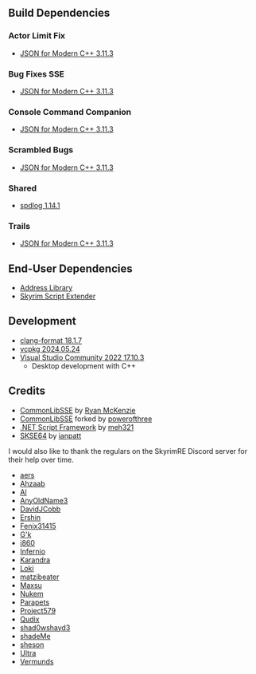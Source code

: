 ## Build Dependencies
### Actor Limit Fix
* [JSON for Modern C++ 3.11.3](https://github.com/nlohmann/json)
### Bug Fixes SSE
* [JSON for Modern C++ 3.11.3](https://github.com/nlohmann/json)
### Console Command Companion
* [JSON for Modern C++ 3.11.3](https://github.com/nlohmann/json)
### Scrambled Bugs
* [JSON for Modern C++ 3.11.3](https://github.com/nlohmann/json)
### Shared
* [spdlog 1.14.1](https://github.com/gabime/spdlog)
### Trails
* [JSON for Modern C++ 3.11.3](https://github.com/nlohmann/json)

## End-User Dependencies
* [Address Library](https://www.nexusmods.com/skyrimspecialedition/mods/32444)
* [Skyrim Script Extender](https://github.com/ianpatt/skse64)

## Development
* [clang-format 18.1.7](https://github.com/llvm/llvm-project/releases)
* [vcpkg 2024.05.24](https://github.com/microsoft/vcpkg/releases)
* [Visual Studio Community 2022 17.10.3](https://visualstudio.microsoft.com/vs/)
	* Desktop development with C++

## Credits
* [CommonLibSSE](https://github.com/Ryan-rsm-McKenzie/CommonLibSSE) by [Ryan McKenzie](https://www.nexusmods.com/skyrimspecialedition/users/5687342)
* [CommonLibSSE](https://github.com/powerof3/CommonLibSSE) forked by [powerofthree](https://www.nexusmods.com/skyrimspecialedition/users/2148728)
* [.NET Script Framework](https://www.nexusmods.com/skyrimspecialedition/mods/21294) by [meh321](https://www.nexusmods.com/skyrimspecialedition/users/2964753)
* [SKSE64](https://github.com/ianpatt/skse64) by [ianpatt](https://www.nexusmods.com/skyrimspecialedition/users/2166624)

I would also like to thank the regulars on the SkyrimRE Discord server for their help over time.
* [aers](https://www.nexusmods.com/skyrimspecialedition/users/2025634)
* [Ahzaab](https://www.nexusmods.com/skyrimspecialedition/users/368196)
* [Al](https://github.com/Al12rs)
* [AnyOldName3](https://www.nexusmods.com/morrowind/users/5699344)
* [DavidJCobb](https://www.nexusmods.com/skyrim/users/9663214)
* [Ershin](https://www.nexusmods.com/skyrimspecialedition/users/2749008)
* [Fenix31415](https://www.nexusmods.com/skyrimspecialedition/users/42119635)
* [G'k](https://www.nexusmods.com/skyrimspecialedition/users/48760028)
* [i860](https://github.com/clayne)
* [Infernio](https://github.com/Infernio)
* [Karandra](https://www.nexusmods.com/skyrimspecialedition/users/2734453)
* [Loki](https://www.nexusmods.com/skyrimspecialedition/users/53567771)
* [matzibeater](https://www.nexusmods.com/users/4273674/)
* [Maxsu](https://www.nexusmods.com/skyrimspecialedition/users/47103898)
* [Nukem](https://www.nexusmods.com/skyrimspecialedition/users/4995023)
* [Parapets](https://www.nexusmods.com/skyrimspecialedition/users/39501725)
* [Project579](https://www.nexusmods.com/skyrimspecialedition/users/30390750)
* [Qudix](https://www.nexusmods.com/skyrimspecialedition/users/46589442)
* [shad0wshayd3](https://www.nexusmods.com/fallout4/users/5232181)
* [shadeMe](https://www.nexusmods.com/oblivion/users/644634)
* [sheson](https://www.nexusmods.com/skyrimspecialedition/users/3155782)
* [Ultra](https://www.nexusmods.com/skyrimspecialedition/users/99600268)
* [Vermunds](https://www.nexusmods.com/skyrimspecialedition/users/26327049)
